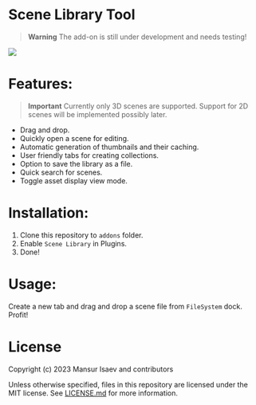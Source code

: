 # Scene Library Tool

> **Warning**
> The add-on is still under development and needs testing!

![](https://github.com/4d49/scene-library/assets/8208165/b1546bc6-2b8a-4bdc-b178-8cefc961a6ef)

# Features:

> **Important**
> Currently only 3D scenes are supported. Support for 2D scenes will be implemented possibly later.

- Drag and drop.
- Quickly open a scene for editing.
- Automatic generation of thumbnails and their caching.
- User friendly tabs for creating collections.
- Option to save the library as a file.
- Quick search for scenes.
- Toggle asset display view mode.

# Installation:

1. Clone this repository to `addons` folder.
2. Enable `Scene Library` in Plugins.
4. Done!

# Usage:

Create a new tab and drag and drop a scene file from `FileSystem` dock. Profit!

# License

Copyright (c) 2023 Mansur Isaev and contributors

Unless otherwise specified, files in this repository are licensed under the
MIT license. See [LICENSE.md](LICENSE.md) for more information.
